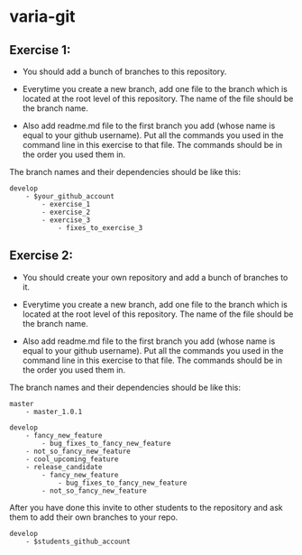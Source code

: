 # varia-git

## Exercise 1:

* You should add a bunch of branches to this repository.

* Everytime you create a new branch, add one file to the branch which is located at the root level of this repository. The name of the file should be the branch name.

* Also add readme.md file to the first branch you add (whose name is equal to your github username). Put all the commands you used in the command line in this exercise to that file. The commands should be in the order you used them in. 

The branch names and their dependencies should be like this:

    develop 
        - $your_github_account 
            - exercise_1
            - exercise_2
            - exercise_3
                - fixes_to_exercise_3

## Exercise 2:

* You should create your own repository and add a bunch of branches to it. 

* Everytime you create a new branch, add one file to the branch which is located at the root level of this repository. The name of the file should be the branch name.

* Also add readme.md file to the first branch you add (whose name is equal to your github username). Put all the commands you used in the command line in this exercise to that file. The commands should be in the order you used them in. 

The branch names and their dependencies should be like this:

    master
	    - master_1.0.1

    develop
        - fancy_new_feature
            - bug_fixes_to_fancy_new_feature
        - not_so_fancy_new_feature
        - cool_upcoming_feature
        - release_candidate
            - fancy_new_feature
                - bug_fixes_to_fancy_new_feature
            - not_so_fancy_new_feature	

After you have done this invite to other students to the repository and ask them to add their own branches to your repo.

    develop
        - $students_github_account

